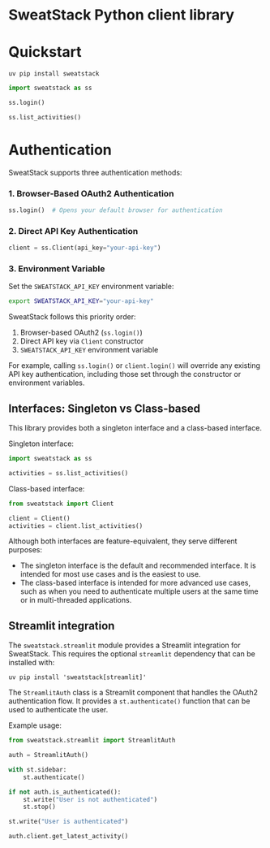 # SweatStack Python client library


# Quickstart

```
uv pip install sweatstack
```

```python
import sweatstack as ss

ss.login()

ss.list_activities()
```


# Authentication

SweatStack supports three authentication methods:

### 1. Browser-Based OAuth2 Authentication
```python
ss.login()  # Opens your default browser for authentication
```

### 2. Direct API Key Authentication
```python
client = ss.Client(api_key="your-api-key")
```

### 3. Environment Variable
Set the `SWEATSTACK_API_KEY` environment variable:
```bash
export SWEATSTACK_API_KEY="your-api-key"
```

SweatStack follows this priority order:

1. Browser-based OAuth2 (`ss.login()`)
2. Direct API key via `Client` constructor
3. `SWEATSTACK_API_KEY` environment variable

For example, calling `ss.login()` or `client.login()` will override any existing API key authentication, including those set through the constructor or environment variables.


## Interfaces: Singleton vs Class-based

This library provides both a singleton interface and a class-based interface.

Singleton interface:
```python
import sweatstack as ss

activities = ss.list_activities()
```

Class-based interface:
```python
from sweatstack import Client

client = Client()
activities = client.list_activities()
```

Although both interfaces are feature-equivalent, they serve different purposes:
- The singleton interface is the default and recommended interface. It is intended for most use cases and is the easiest to use.
- The class-based interface is intended for more advanced use cases, such as when you need to authenticate multiple users at the same time or in multi-threaded applications.


## Streamlit integration

The `sweatstack.streamlit` module provides a Streamlit integration for SweatStack. This requires the optional `streamlit` dependency that can be installed with:
```
uv pip install 'sweatstack[streamlit]'
```

The `StreamlitAuth` class is a Streamlit component that handles the OAuth2 authentication flow. It provides a `st.authenticate()` function that can be used to authenticate the user.

Example usage:

```python
from sweatstack.streamlit import StreamlitAuth

auth = StreamlitAuth()

with st.sidebar:
    st.authenticate()

if not auth.is_authenticated():
    st.write("User is not authenticated")
    st.stop()

st.write("User is authenticated")

auth.client.get_latest_activity()
```